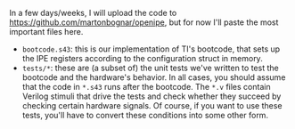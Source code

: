 In a few days/weeks, I will upload the code to <https://github.com/martonbognar/openipe>, but for now I'll paste the most important files here.

- `bootcode.s43`: this is our implementation of TI's bootcode, that sets up the IPE registers according to the configuration struct in memory.
- `tests/*`: these are (a subset of) the unit tests we've written to test the bootcode and the hardware's behavior. In all cases, you should assume that the code in `*.s43` runs after the bootcode. The `*.v` files contain Verilog stimuli that drive the tests and check whether they succeed by checking certain hardware signals. Of course, if you want to use these tests, you'll have to convert these conditions into some other form.
